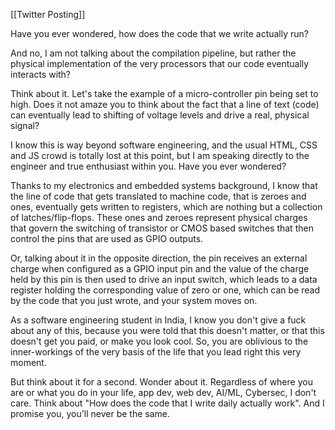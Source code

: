 [[Twitter Posting]]

Have you ever wondered, how does the code that we write actually run? 

And no, I am not talking about the compilation pipeline, but rather the physical implementation of the very processors that our code eventually interacts with? 

Think about it. Let's take the example of a micro-controller pin being set to high. Does it not amaze you to think about the fact that a line of text (code) can eventually lead to shifting of voltage levels and drive a real, physical signal? 

I know this is way beyond software engineering, and the usual HTML, CSS and JS crowd is totally lost at this point, but I am speaking directly to the engineer and true enthusiast within you. Have you ever wondered?

Thanks to my electronics and embedded systems background, I know that the line of code that gets translated to machine code, that is zeroes and ones, eventually gets written to registers, which are nothing but a collection of latches/flip-flops. These ones and zeroes represent physical charges that govern the switching of transistor or CMOS based switches that then control the pins that are used as GPIO outputs. 

Or, talking about it in the opposite direction, the pin receives an external charge when configured as a GPIO input pin and the value of the charge held by this pin is then used to drive an input switch, which leads to a data register holding the corresponding value of zero or one, which can be read by the code that you just wrote, and your system moves on. 

As a software engineering student in India, I know you don't give a fuck about any of this, because you were told that this doesn't matter, or that this doesn't get you paid, or make you look cool. So, you are oblivious to the inner-workings of the very basis of the life that you lead right this very moment.

But think about it for a second. Wonder about it. Regardless of where you are or what you do in your life, app dev, web dev, AI/ML, Cybersec, I don't care. Think about "How does the code that I write daily actually work". And I promise you, you'll never be the same.
